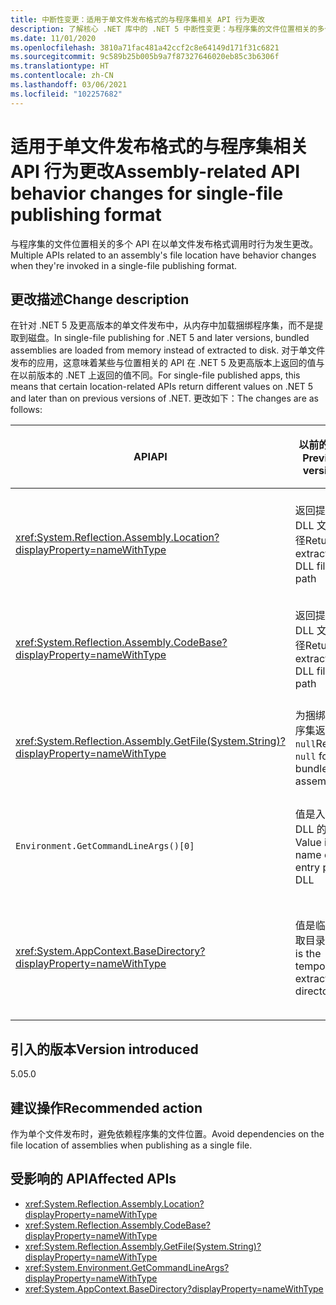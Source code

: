 ```yaml
---
title: 中断性变更：适用于单文件发布格式的与程序集相关 API 行为更改
description: 了解核心 .NET 库中的 .NET 5 中断性变更：与程序集的文件位置相关的多个 API 在以单文件发布格式调用时行为发生更改。
ms.date: 11/01/2020
ms.openlocfilehash: 3810a71fac481a42ccf2c8e64149d171f31c6821
ms.sourcegitcommit: 9c589b25b005b9a7f87327646020eb85c3b6306f
ms.translationtype: HT
ms.contentlocale: zh-CN
ms.lasthandoff: 03/06/2021
ms.locfileid: "102257682"
---
```

# <a name="assembly-related-api-behavior-changes-for-single-file-publishing-format"></a><span data-ttu-id="c0821-103">适用于单文件发布格式的与程序集相关 API 行为更改</span><span class="sxs-lookup"><span data-stu-id="c0821-103">Assembly-related API behavior changes for single-file publishing format</span></span>

<span data-ttu-id="c0821-104">与程序集的文件位置相关的多个 API 在以单文件发布格式调用时行为发生更改。</span><span class="sxs-lookup"><span data-stu-id="c0821-104">Multiple APIs related to an assembly's file location have behavior changes when they're invoked in a single-file publishing format.</span></span>

## <a name="change-description"></a><span data-ttu-id="c0821-105">更改描述</span><span class="sxs-lookup"><span data-stu-id="c0821-105">Change description</span></span>

<span data-ttu-id="c0821-106">在针对 .NET 5 及更高版本的单文件发布中，从内存中加载捆绑程序集，而不是提取到磁盘。</span><span class="sxs-lookup"><span data-stu-id="c0821-106">In single-file publishing for .NET 5 and later versions, bundled assemblies are loaded from memory instead of extracted to disk.</span></span> <span data-ttu-id="c0821-107">对于单文件发布的应用，这意味着某些与位置相关的 API 在 .NET 5 及更高版本上返回的值与在以前版本的 .NET 上返回的值不同。</span><span class="sxs-lookup"><span data-stu-id="c0821-107">For single-file published apps, this means that certain location-related APIs return different values on .NET 5 and later than on previous versions of .NET.</span></span> <span data-ttu-id="c0821-108">更改如下：</span><span class="sxs-lookup"><span data-stu-id="c0821-108">The changes are as follows:</span></span>

| <span data-ttu-id="c0821-109">API</span><span class="sxs-lookup"><span data-stu-id="c0821-109">API</span></span> | <span data-ttu-id="c0821-110">以前的版本</span><span class="sxs-lookup"><span data-stu-id="c0821-110">Previous versions</span></span> | <span data-ttu-id="c0821-111">.NET 5 及更高版本</span><span class="sxs-lookup"><span data-stu-id="c0821-111">.NET 5 and later</span></span> |
| - | - | - |
| <xref:System.Reflection.Assembly.Location?displayProperty=nameWithType> | <span data-ttu-id="c0821-112">返回提取的 DLL 文件路径</span><span class="sxs-lookup"><span data-stu-id="c0821-112">Returns extracted DLL file path</span></span> | <span data-ttu-id="c0821-113">为捆绑的程序集返回空字符串</span><span class="sxs-lookup"><span data-stu-id="c0821-113">Returns empty string for bundled assemblies</span></span> |
| <xref:System.Reflection.Assembly.CodeBase?displayProperty=nameWithType> | <span data-ttu-id="c0821-114">返回提取的 DLL 文件路径</span><span class="sxs-lookup"><span data-stu-id="c0821-114">Returns extracted DLL file path</span></span> | <span data-ttu-id="c0821-115">引发捆绑的程序集的异常</span><span class="sxs-lookup"><span data-stu-id="c0821-115">Throws exception for bundled assemblies</span></span> |
| <xref:System.Reflection.Assembly.GetFile(System.String)?displayProperty=nameWithType> | <span data-ttu-id="c0821-116">为捆绑的程序集返回 `null`</span><span class="sxs-lookup"><span data-stu-id="c0821-116">Returns `null` for bundled assemblies</span></span> | <span data-ttu-id="c0821-117">引发捆绑的程序集的异常</span><span class="sxs-lookup"><span data-stu-id="c0821-117">Throws exception for bundled assemblies</span></span> |
| `Environment.GetCommandLineArgs()[0]` | <span data-ttu-id="c0821-118">值是入口点 DLL 的名称</span><span class="sxs-lookup"><span data-stu-id="c0821-118">Value is the name of the entry point DLL</span></span> | <span data-ttu-id="c0821-119">值是主机可执行文件的名称</span><span class="sxs-lookup"><span data-stu-id="c0821-119">Value is the name of the host executable</span></span> |
| <xref:System.AppContext.BaseDirectory?displayProperty=nameWithType> | <span data-ttu-id="c0821-120">值是临时提取目录</span><span class="sxs-lookup"><span data-stu-id="c0821-120">Value is the temporary extraction directory</span></span> | <span data-ttu-id="c0821-121">值是主机可执行文件的包含目录</span><span class="sxs-lookup"><span data-stu-id="c0821-121">Value is the containing directory of the host executable</span></span> |

## <a name="version-introduced"></a><span data-ttu-id="c0821-122">引入的版本</span><span class="sxs-lookup"><span data-stu-id="c0821-122">Version introduced</span></span>

<span data-ttu-id="c0821-123">5.0</span><span class="sxs-lookup"><span data-stu-id="c0821-123">5.0</span></span>

## <a name="recommended-action"></a><span data-ttu-id="c0821-124">建议操作</span><span class="sxs-lookup"><span data-stu-id="c0821-124">Recommended action</span></span>

<span data-ttu-id="c0821-125">作为单个文件发布时，避免依赖程序集的文件位置。</span><span class="sxs-lookup"><span data-stu-id="c0821-125">Avoid dependencies on the file location of assemblies when publishing as a single file.</span></span>

## <a name="affected-apis"></a><span data-ttu-id="c0821-126">受影响的 API</span><span class="sxs-lookup"><span data-stu-id="c0821-126">Affected APIs</span></span>

- <xref:System.Reflection.Assembly.Location?displayProperty=nameWithType>
- <xref:System.Reflection.Assembly.CodeBase?displayProperty=nameWithType>
- <xref:System.Reflection.Assembly.GetFile(System.String)?displayProperty=nameWithType>
- <xref:System.Environment.GetCommandLineArgs?displayProperty=nameWithType>
- <xref:System.AppContext.BaseDirectory?displayProperty=nameWithType>

<!--

### Category

Core .NET libraries

### Affected APIs

- `P:System.Reflection.Assembly.Location`
- `P:System.Reflection.Assembly.CodeBase`
- `M:System.Reflection.Assembly.GetFile(System.String)`
- `M:System.Environment.GetCommandLineArgs`
- `P:System.AppContext.BaseDirectory`

-->
